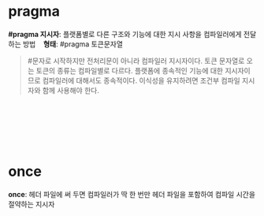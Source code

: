 # pragma
**#pragma 지시자**: 플랫폼별로 다른 구조와 기능에 대한 지시 사항을 컴파일러에게 전달하는 방법
&nbsp;&nbsp;&nbsp;**형태**: #pragma 토큰문자열
> #문자로 시작하지만 전처리문이 아니라 컴파일러 지시자이다.
> 토큰 문자열로 오는 토큰의 종류는 컴파일별로 다르다.
> 플랫폼에 종속적인 기능에 대한 지시자이므로 컴파일러에 대해서도 종속적이다.
> 이식성을 유지하려면 조건부 컴파일 지시자와 함께 사용해야 한다.

<br><br><br><br><br>

# once
**once**: 헤더 파일에 써 두면 컴파일러가 딱 한 번만 헤더 파일을 포함하여 컴파일 시간을 절약하는 지시자
